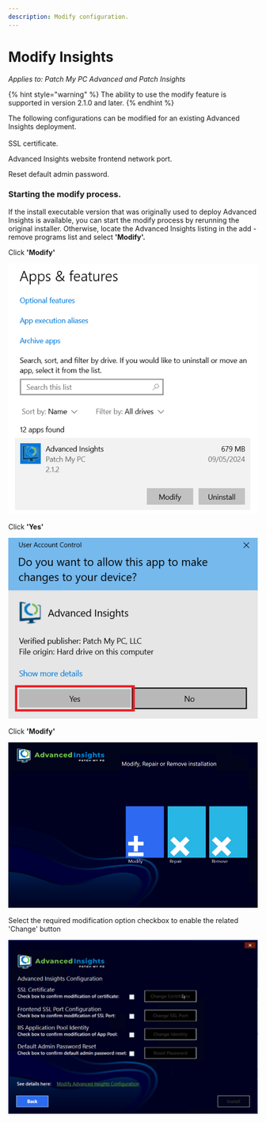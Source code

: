 ```yaml
---
description: Modify configuration.
---
```


# Modify Insights

_Applies to: Patch My PC Advanced and Patch Insights_

{% hint style="warning" %}
The ability to use the modify feature is supported in version 2.1.0 and later.
{% endhint %}

The following configurations can be modified for an existing Advanced Insights deployment.\
\
SSL certificate.

Advanced Insights website frontend network port.

Reset default admin password.

### **Starting the modify process.** <a href="#starting-the-modify-process" id="starting-the-modify-process"></a>

If the install executable version that was originally used to deploy Advanced Insights is available, you can start the modify process by rerunning the original installer. Otherwise, locate the Advanced Insights listing in the add - remove programs list and select **'Modify'.**

Click **'Modify'**

![](/_images/image-(716).png "")

Click **'Yes'**

![](/_images/image-(717).png "")

Click **'Modify'**

![](/_images/image-(718).png "")

Select the required modification option checkbox to enable the related 'Change' button

![](/_images/vmconnect_w0AaMZPkHy.png "")
